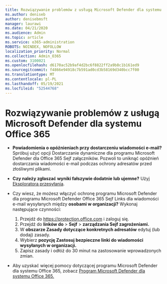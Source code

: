 ```yaml
---
title: Rozwiązywanie problemów z usługą Microsoft Defender dla systemu Office 365
ms.author: deniseb
author: denisebmsft
manager: laurawi
ms.date: 04/21/2020
ms.audience: Admin
ms.topic: article
ms.service: o365-administration
ROBOTS: NOINDEX, NOFOLLOW
localization_priority: Normal
ms.collection: Admin_O365
ms.custom: 3100021
ms.openlocfilehash: d6170ac52b9af4d2bc6f8822ff2a9b8c1b161ed9
ms.sourcegitcommit: f4866e94918c7b591ad0cd3b58169d340bcc7f00
ms.translationtype: MT
ms.contentlocale: pl-PL
ms.lasthandoff: 05/19/2021
ms.locfileid: "52544768"
---
```

# <a name="troubleshoot-issues-with-microsoft-defender-for-office-365"></a>Rozwiązywanie problemów z usługą Microsoft Defender dla systemu Office 365

- **Powiadomienia o opóźnieniach przy dostarczeniu wiadomości e-mail?** Spróbuj użyć opcji Dostarczanie dynamiczne dla programu Microsoft Defender dla Office 365 Sejf załączników. Pozwoli to uniknąć opóźnień dostarczania wiadomości e-mail podczas ochrony adresatów przed złośliwymi plikami.
- **Czy należy zgłaszać wyniki fałszywie dodatnie lub ujemne?** Użyj [Eksploratora przesyłania](https://protection.office.com/reportsubmission).
- Czy wiesz, że możesz włączyć ochronę programu Microsoft Defender dla programu Microsoft Defender Office 365 Sejf Links dla wiadomości e-mail wysyłanych między **osobami w organizacji?** Wykonaj następujące czynności:
    1. Przejdź do https://protection.office.com i zaloguj się.
    2. Przejdź do **linków do**  >  **Sejf**  >  **zarządzania Sejf zagrożeniami.**
    3. W **obszarze Zasady dotyczące konkretnych adresatów** edytuj (lub dodaj) zasady.
    4. Wybierz **pozycję Zastosuj bezpieczne linki do wiadomości wysyłanych w organizacji.**
    5. Zapisz zasady i odłóż do 30 minut na zastosowanie wprowadzonych zmian.

- Aby uzyskać więcej pomocy dotyczącej programu Microsoft Defender dla systemu Office 365, zobacz [Program Microsoft Defender dla systemu Office 365.](/microsoft-365/security/office-365-security/office-365-atp)